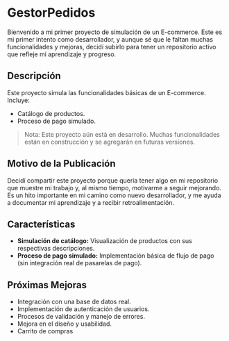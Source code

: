 # GestorPedidos

Bienvenido a mi primer proyecto de simulación de un E-commerce. Este es mi primer intento como desarrollador, y aunque sé que le faltan muchas funcionalidades y mejoras, decidí subirlo para tener un repositorio activo que refleje mi aprendizaje y progreso.

## Descripción

Este proyecto simula las funcionalidades básicas de un E-commerce. Incluye:
- Catálogo de productos.
- Proceso de pago simulado.

> Nota: Este proyecto aún está en desarrollo. Muchas funcionalidades están en construcción y se agregarán en futuras versiones.

## Motivo de la Publicación

Decidí compartir este proyecto porque quería tener algo en mi repositorio que muestre mi trabajo y, al mismo tiempo, motivarme a seguir mejorando. Es un hito importante en mi camino como nuevo desarrollador, y me ayuda a documentar mi aprendizaje y a recibir retroalimentación.

## Características

- **Simulación de catálogo:** Visualización de productos con sus respectivas descripciones.
- **Proceso de pago simulado:** Implementación básica de flujo de pago (sin integración real de pasarelas de pago).

## Próximas Mejoras

- Integración con una base de datos real.
- Implementación de autenticación de usuarios.
- Procesos de validación y manejo de errores.
- Mejora en el diseño y usabilidad.
- Carrito de compras
